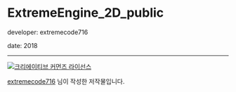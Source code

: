 # ExtremeEngine_2D_public

developer: extremecode716

date: 2018

----
<a rel="license" href="http://creativecommons.org/licenses/by-nc-sa/4.0/"><img alt="크리에이티브 커먼즈 라이선스" style="border-width:0" src="https://i.creativecommons.org/l/by-nc-sa/4.0/88x31.png" /></a>

<a href='https://github.com/extremecode716/' target='_blank'>extremecode716</a> 님이 작성한  저작물입니다.
